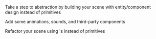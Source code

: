 Take a step to abstraction by building your scene with entity/component design instead of primitives

Add some animations, sounds, and third-party components

Refactor your scene using <a-entity>'s instead of primitives
